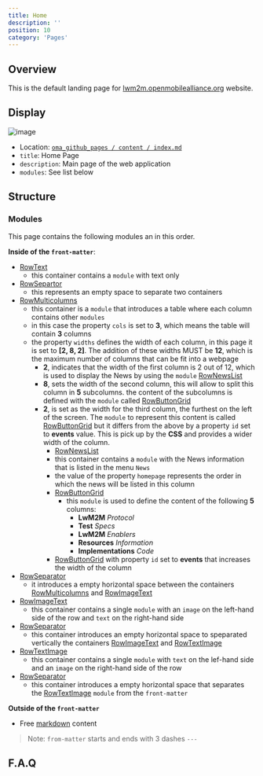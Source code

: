 ```yaml
---
title: Home
description: ''
position: 10
category: 'Pages'
---
```


## Overview
This is the default landing page for [lwm2m.openmobilealliance.org](https://lwm2m.openmobilealliance.org/) website.

## Display

![image](https://user-images.githubusercontent.com/3258579/145714934-f1f4564e-79db-4b6e-80be-11cae2e10c2c.png)

* Location: [`oma_github_pages / content / index.md`](https://raw.githubusercontent.com/OpenMobileAlliance/oma_github_pages/main/content/index.md)
* `title`:   Home Page
* `description`:   Main page of the web application
* `modules`:       See list below


## Structure

### Modules
This page contains the following modules an in this order.

**Inside of the `front-matter`**:

* [RowText](https://raw.githubusercontent.com/OpenMobileAlliance/oma_github_pages/main/content/index.md)
  * this container contains a `module` with text only
* [RowSepartor](https://raw.githubusercontent.com/OpenMobileAlliance/oma_github_pages/main/content/index.md)
  * this represents an empty space to separate two containers
* [RowMulticolumns](https://raw.githubusercontent.com/OpenMobileAlliance/oma_github_pages/main/content/index.md)
  * this container is a `module` that introduces a table where each column contains other `modules` 
  * in this case the property `cols` is set to **3**, which means the table will contain **3** columns
  * the property `widths` defines the width of each column, in this page it is set to **[2, 8, 2]**. The addition of these widths MUST be **12**, which is the maximum number of columns that can be fit into a webpage
    * **2**, indicates that the width of the first column is 2 out of 12, which is used to display the News by using the `module` [RowNewsList](https://raw.githubusercontent.com/OpenMobileAlliance/oma_github_pages/main/content/index.md)
    * **8**, sets the width of the second column, this will allow to split this column in **5** subcolumns. the content of the subcolumns is defined with the `module` called [RowButtonGrid](https://raw.githubusercontent.com/OpenMobileAlliance/oma_github_pages/main/content/index.md)
    * **2**, is set as the width for the third column, the furthest on the left of the screen. The `module` to represent this content is called [RowButtonGrid](https://raw.githubusercontent.com/OpenMobileAlliance/oma_github_pages/main/content/index.md) but it differs from the above by a property `id` set to **events** value. This is pick up by the **CSS** and provides a wider width of the column.
      * [RowNewsList](https://raw.githubusercontent.com/OpenMobileAlliance/oma_github_pages/main/content/index.md)
       * this container contains a `module` with the News information that is listed in the menu `News`
       * the value of the property `homepage` represents the order in which the news will be listed in this column
      * [RowButtonGrid](https://raw.githubusercontent.com/OpenMobileAlliance/oma_github_pages/main/content/index.md)
        * this `module` is used to define the content of the following **5** columns:
          * **LwM2M** *Protocol*
          * **Test** *Specs*
          * **LwM2M** *Enablers*
          * **Resources** *Information*
          * **Implementations** *Code*
      * [RowButtonGrid](https://raw.githubusercontent.com/OpenMobileAlliance/oma_github_pages/main/content/index.md) with property `id` set to **events** that increases the width of the column
* [RowSeparator](https://raw.githubusercontent.com/OpenMobileAlliance/oma_github_pages/main/content/index.md)
  * it introduces a empty horizontal space between the containers [RowMulticolumns](https://raw.githubusercontent.com/OpenMobileAlliance/oma_github_pages/main/content/index.md) and [RowImageText](https://raw.githubusercontent.com/OpenMobileAlliance/oma_github_pages/main/content/index.md)
* [RowImageText](https://raw.githubusercontent.com/OpenMobileAlliance/oma_github_pages/main/content/index.md)
  * this container contains a single `module` with an `image` on the left-hand side of the row and `text` on the right-hand side
* [RowSeparator](https://raw.githubusercontent.com/OpenMobileAlliance/oma_github_pages/main/content/index.md)
  * this container introduces an empty horizontal space to speparated vertically the containers [RowImageText](https://raw.githubusercontent.com/OpenMobileAlliance/oma_github_pages/main/content/index.md) and [RowTextImage](https://raw.githubusercontent.com/OpenMobileAlliance/oma_github_pages/main/content/index.md)
* [RowTextImage](https://raw.githubusercontent.com/OpenMobileAlliance/oma_github_pages/main/content/index.md)
  * this container contains a single `module` with `text` on the lef-hand side and an `image` on the right-hand side of the row
* [RowSeparator](https://raw.githubusercontent.com/OpenMobileAlliance/oma_github_pages/main/content/index.md)
  * this container introduces a empty horizontal space that separates the [RowTextImage](https://raw.githubusercontent.com/OpenMobileAlliance/oma_github_pages/main/content/index.md) `module` from the `front-matter`

**Outside of the `front-matter`**
* Free [markdown](https://raw.githubusercontent.com/OpenMobileAlliance/oma_github_pages/main/content/index.md) content

> Note: `from-matter` starts and ends with 3 dashes `---`

## F.A.Q


